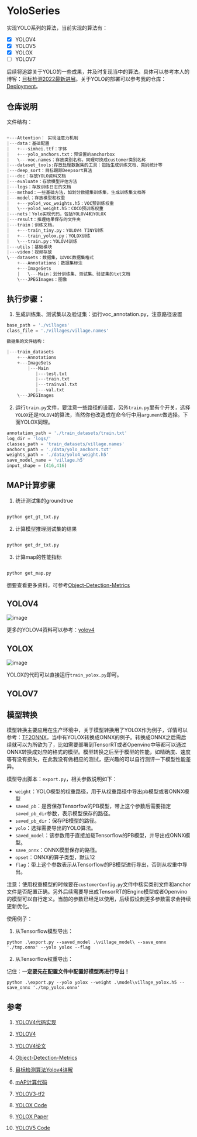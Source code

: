 # YoloSeries

实现YOLO系列的算法，当前实现的算法有：

- [x] YOLOV4
- [x] YOLOV5
- [x] YOLOX
- [ ] YOLOV7

后续将追踪关于YOLO的一些成果，并及时复现当中的算法。具体可以参考本人的博客：[目标检测2022最新进展](https://blog.csdn.net/u012655441/article/details/123552537)。关于YOLO的部署可以参考我的仓库：[Deployment](https://github.com/RyanCCC/Deployment)。

## 仓库说明

文件结构：

``` python

+---Attention： 实现注意力机制
|---data：基础配置
|   +---simhei.ttf：字体
|   +---yolo_anchors.txt：预设置的anchorbox
|   \---voc.names：存放类别名称，同理可换成customer类别名称
|---dataset_tools:存放处理数据集的工具：包括生成训练文档、类别统计等
|---deep_sort：目标跟踪Deepsort算法
|---doc：存放YOLO资料文档
|---evaluate：存放模型评估方法
|---logs：存放训练日志的文档
|---method：一些基础方法，如划分数据集训练集，生成训练集文档等
|---model：存放模型和权重
|   +---yolo4_voc_weights.h5：VOC预训练权重
|   \---yolo4_weight.h5：COCO预训练权重
|---nets：Yolo实现代码，包括YOLOV4和YOLOX
|---result：推理结果保存的文件夹
|---train：训练文档，
|   +---train_tiny.py：YOLOV4 TINY训练
|   +---train_yolox.py：YOLOX训练
|   \---train.py：YOLOV4训练
|---utils：基础模块
|---video：视频存放
\---datasets：数据集，以VOC数据集格式
    +---Annotations：数据集标注
    +---ImageSets
    |   \---Main：划分训练集、测试集、验证集的txt文档
    \---JPEGImages：图像
```

## 执行步骤：

1. 生成训练集、测试集以及验证集：运行voc_annotation.py，注意路径设置

```python
base_path = './villages'
class_file = './villages/village.names'

数据集的文件结构：

|---train_datasets
    +---Annotations
    +---ImageSets
        |---Main
           |---test.txt
           |---train.txt
           |---trainval.txt
           |---val.txt
    \---JPEGImages

```

2. 运行`train.py`文件，要注意一些路径的设置，另外`train.py`里有个开关，选择`YOLOX`还是`YOLOV4`的算法，当然你也改造成在命令行中用`argument`做选择。下面YOLOX同理。

```python
annotation_path = './train_datasets/train.txt'
log_dir = 'logs/'
classes_path = 'train_datasets/village.names'    
anchors_path = './data/yolo_anchors.txt'
weights_path = './data/yolo4_weight.h5'
save_model_name = 'village.h5'
input_shape = (416,416)
```

## MAP计算步骤

1. 统计测试集的groundtrue

```python

python get_gt_txt.py

```

2. 计算模型推理测试集的结果

```python

python get_dr_txt.py

```

3. 计算map的性能指标

```python

python get_map.py

```

想要查看更多资料，可参考[Object-Detection-Metrics](./doc/Object-Detection-Metrics.md)


## YOLOV4

![image](https://user-images.githubusercontent.com/27406337/178643886-4602cfc9-ccc3-4a87-8b59-76e80e18cc65.png)


更多的YOLOV4资料可以参考：[yolov4](./doc/yolov4.md)

## YOLOX

![image](https://user-images.githubusercontent.com/27406337/178643992-8d3149e3-b54b-4949-81db-e7baf94cbf27.png)

YOLOX的代码可以直接运行```train_yolox.py```即可。


## YOLOV7


## 模型转换

模型转换主要应用在生产环境中，关于模型转换用了YOLOX作为例子，详情可以参考：[TF2ONNX](https://github.com/RyanCCC/Deployment/tree/main/ONNXDemo/Tensorflow)，当中有YOLOX转换成ONNX的例子。转换成ONNX之后需后续就可以为所欲为了，比如需要部署到TensorRT或者Openvino中等都可以通过ONNX转换成对应的格式的模型。模型转换之后至于模型的性能，如精确度、速度等有没有损失，在此我没有做相应的测试，感兴趣的可以自行测评一下模型性能差异。

模型导出脚本：`export.py`，相关参数说明如下：

- `weight`：YOLO模型的权重路径，用于从权重路径中导出pb模型或者ONNX模型
- `saved_pb`：是否保存Tensorfow的PB模型，带上这个参数后需要指定`saved_pb_dir`参数，表示模型保存的路径。
- `saved_pb_dir`：保存PB模型的路径。
- `yolo`：选择需要导出的YOLO算法。
- `saved_model`：该参数用于直接加载Tensorflow的PB模型，并导出成ONNX模型。
- `save_onnx`：ONNX模型保存的路径。
- `opset`：ONNX的算子类型，默认12
- `flag`：带上这个参数表示从Tensorflow的PB模型进行导出，否则从权重中导出。

注意：使用权重模型的时候要在`customerConfig.py`文件中核实类别文件和anchor文件是否配置正确。另外后续需要导出成TensorRT的Engine模型或者Openvino的模型可以自行定义。当前的参数已经足以使用，后续假设㓟更多参数需求会持续更新优化。

使用例子：

1. 从Tensorflow模型导出：

```
python .\export.py --saved_model .\village_model\ --save_onnx './tmp.onnx' --yolo yolox --flag
```

2. 从Tensorflow权重导出：

记住：**一定要先在配置文件中配置好模型再进行导出！**
```
python .\export.py --yolo yolox --weight .\model\village_yolox.h5 --save_onnx './tmp_yolox.onnx'
```

## 参考

1. [YOLOV4代码实现](https://github.com/AlexeyAB/darknet)

2. [YOLOV4](./doc/yolov4.md)

3. [YOLOV4论文](https://arxiv.org/pdf/2004.10934.pdf)

4. [Object-Detection-Metrics](./doc/Object-Detection-Metrics.md)

5. [目标检测算法Yolov4详解](https://cloud.tencent.com/developer/article/1748630)

6. [mAP计算代码](https://github.com/Cartucho/mAP)

7. [YOLOV3-tf2](https://github.com/zzh8829/yolov3-tf2)

8. [YOLOX Code](https://github.com/Megvii-BaseDetection/YOLOX)

9. [YOLOX Paper](https://arxiv.org/abs/2107.08430)

10. [YOLOV5 Code](https://github.com/ultralytics/yolov5)
